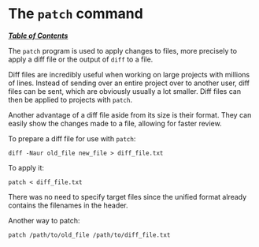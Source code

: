 # The `patch` command

[***Table of Contents***](/README.md)

The `patch` program is used to apply changes to files, more precisely to apply
a diff file or the output of `diff` to a file.

Diff files are incredibly useful when working on large projects with millions
of lines. Instead of sending over an entire project over to another user, diff
files can be sent, which are obviously usually a lot smaller. Diff files can
then be applied to projects with `patch`.

Another advantage of a diff file aside from its size is their format. They can
easily show the changes made to a file, allowing for faster review.

To prepare a diff file for use with `patch`:

    diff -Naur old_file new_file > diff_file.txt

To apply it:

    patch < diff_file.txt

There was no need to specify target files since the unified format already
contains the filenames in the header.

Another way to patch:

    patch /path/to/old_file /path/to/diff_file.txt
